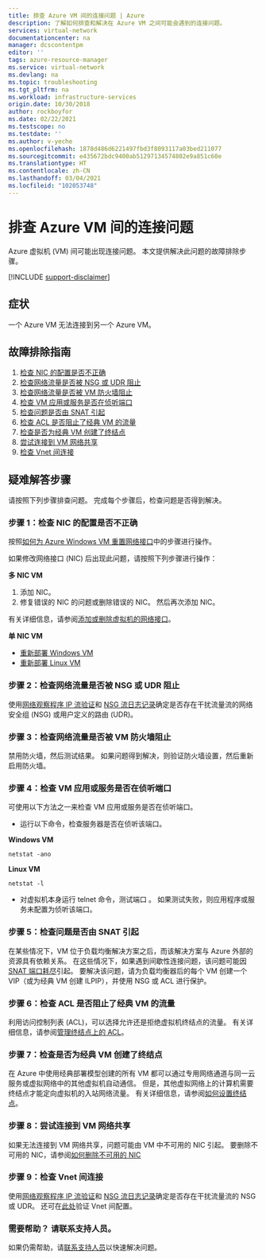 ```yaml
---
title: 排查 Azure VM 间的连接问题 | Azure
description: 了解如何排查和解决在 Azure VM 之间可能会遇到的连接问题。
services: virtual-network
documentationcenter: na
manager: dcscontentpm
editor: ''
tags: azure-resource-manager
ms.service: virtual-network
ms.devlang: na
ms.topic: troubleshooting
ms.tgt_pltfrm: na
ms.workload: infrastructure-services
origin.date: 10/30/2018
author: rockboyfor
ms.date: 02/22/2021
ms.testscope: no
ms.testdate: ''
ms.author: v-yeche
ms.openlocfilehash: 1878d486d6221497fbd3f8093117a03bed211077
ms.sourcegitcommit: e435672bdc9400ab51297134574802e9a851c60e
ms.translationtype: HT
ms.contentlocale: zh-CN
ms.lasthandoff: 03/04/2021
ms.locfileid: "102053748"
---
```

# <a name="troubleshooting-connectivity-problems-between-azure-vms"></a>排查 Azure VM 间的连接问题

Azure 虚拟机 (VM) 间可能出现连接问题。 本文提供解决此问题的故障排除步骤。 

[!INCLUDE [support-disclaimer](../../includes/support-disclaimer.md)]

## <a name="symptom"></a>症状

一个 Azure VM 无法连接到另一个 Azure VM。

## <a name="troubleshooting-guidance"></a>故障排除指南 

1. [检查 NIC 的配置是否不正确](#step-1-check-whether-nic-is-misconfigured)
2. [检查网络流量是否被 NSG 或 UDR 阻止](#step-2-check-whether-network-traffic-is-blocked-by-nsg-or-udr)
3. [检查网络流量是否被 VM 防火墙阻止](#step-3-check-whether-network-traffic-is-blocked-by-vm-firewall)
4. [检查 VM 应用或服务是否在侦听端口](#step-4-check-whether-vm-app-or-service-is-listening-on-the-port)
5. [检查问题是否由 SNAT 引起](#step-5-check-whether-the-problem-is-caused-by-snat)
6. [检查 ACL 是否阻止了经典 VM 的流量](#step-6-check-whether-traffic-is-blocked-by-acls-for-the-classic-vm)
7. [检查是否为经典 VM 创建了终结点](#step-7-check-whether-the-endpoint-is-created-for-the-classic-vm)
8. [尝试连接到 VM 网络共享](#step-8-try-to-connect-to-a-vm-network-share)
9. [检查 Vnet 间连接](#step-9-check-inter-vnet-connectivity)

## <a name="troubleshooting-steps"></a>疑难解答步骤

请按照下列步骤排查问题。 完成每个步骤后，检查问题是否得到解决。 

### <a name="step-1-check-whether-nic-is-misconfigured"></a>步骤 1：检查 NIC 的配置是否不正确

按照[如何为 Azure Windows VM 重置网络接口](../virtual-machines/troubleshooting/reset-network-interface.md)中的步骤进行操作。 

如果修改网络接口 (NIC) 后出现此问题，请按照下列步骤进行操作：

**多 NIC VM**

1. 添加 NIC。
2. 修复错误的 NIC 的问题或删除错误的 NIC。  然后再次添加 NIC。

有关详细信息，请参阅[添加或删除虚拟机的网络接口](virtual-network-network-interface-vm.md)。

**单 NIC VM** 

- [重新部署 Windows VM](../virtual-machines/troubleshooting/redeploy-to-new-node-windows.md)
- [重新部署 Linux VM](../virtual-machines/troubleshooting/redeploy-to-new-node-linux.md)

### <a name="step-2-check-whether-network-traffic-is-blocked-by-nsg-or-udr"></a>步骤 2：检查网络流量是否被 NSG 或 UDR 阻止

使用[网络观察程序 IP 流验证](../network-watcher/network-watcher-ip-flow-verify-overview.md)和 [NSG 流日志记录](../network-watcher/network-watcher-nsg-flow-logging-overview.md)确定是否存在干扰流量流的网络安全组 (NSG) 或用户定义的路由 (UDR)。

### <a name="step-3-check-whether-network-traffic-is-blocked-by-vm-firewall"></a>步骤 3：检查网络流量是否被 VM 防火墙阻止

禁用防火墙，然后测试结果。 如果问题得到解决，则验证防火墙设置，然后重新启用防火墙。

### <a name="step-4-check-whether-vm-app-or-service-is-listening-on-the-port"></a>步骤 4：检查 VM 应用或服务是否在侦听端口

可使用以下方法之一来检查 VM 应用或服务是否在侦听端口。

- 运行以下命令，检查服务器是否在侦听该端口。

**Windows VM**

```console
netstat -ano
```

**Linux VM**

```console
netstat -l
```

- 对虚拟机本身运行 telnet 命令，测试端口  。 如果测试失败，则应用程序或服务未配置为侦听该端口。

### <a name="step-5-check-whether-the-problem-is-caused-by-snat"></a>步骤 5：检查问题是否由 SNAT 引起

在某些情况下，VM 位于负载均衡解决方案之后，而该解决方案与 Azure 外部的资源具有依赖关系。 在这些情况下，如果遇到间歇性连接问题，该问题可能因 [SNAT 端口耗尽](../load-balancer/load-balancer-outbound-connections.md)引起。 要解决该问题，请为负载均衡器后的每个 VM 创建一个 VIP（或为经典 VM 创建 ILPIP），并使用 NSG 或 ACL 进行保护。 

### <a name="step-6-check-whether-traffic-is-blocked-by-acls-for-the-classic-vm"></a>步骤 6：检查 ACL 是否阻止了经典 VM 的流量

利用访问控制列表 (ACL)，可以选择允许还是拒绝虚拟机终结点的流量。 有关详细信息，请参阅[管理终结点上的 ACL](https://docs.microsoft.com/previous-versions/azure/virtual-machines/windows/classic/setup-endpoints#manage-the-acl-on-an-endpoint)。

### <a name="step-7-check-whether-the-endpoint-is-created-for-the-classic-vm"></a>步骤 7：检查是否为经典 VM 创建了终结点

在 Azure 中使用经典部署模型创建的所有 VM 都可以通过专用网络通道与同一云服务或虚拟网络中的其他虚拟机自动通信。 但是，其他虚拟网络上的计算机需要终结点才能定向虚拟机的入站网络流量。 有关详细信息，请参阅[如何设置终结点](https://docs.microsoft.com/previous-versions/azure/virtual-machines/windows/classic/setup-endpoints)。

### <a name="step-8-try-to-connect-to-a-vm-network-share"></a>步骤 8：尝试连接到 VM 网络共享

如果无法连接到 VM 网络共享，问题可能由 VM 中不可用的 NIC 引起。 要删除不可用的 NIC，请参阅[如何删除不可用的 NIC](../virtual-machines/troubleshooting/reset-network-interface.md#delete-the-unavailable-nics)

### <a name="step-9-check-inter-vnet-connectivity"></a>步骤 9：检查 Vnet 间连接

使用[网络观察程序 IP 流验证](../network-watcher/network-watcher-ip-flow-verify-overview.md)和 [NSG 流日志记录](../network-watcher/network-watcher-nsg-flow-logging-overview.md)确定是否存在干扰流量流的 NSG 或 UDR。 还可在[此处](https://support.microsoft.com/help/4032151/configuring-and-validating-vnet-or-vpn-connections)验证 Vnet 间配置。

### <a name="need-help-contact-support"></a>需要帮助？ 请联系支持人员。
如果仍需帮助，请[联系支持人员](https://support.azure.cn/support/support-azure/)以快速解决问题。

<!--Update_Description: update meta properties, wording update, update link-->